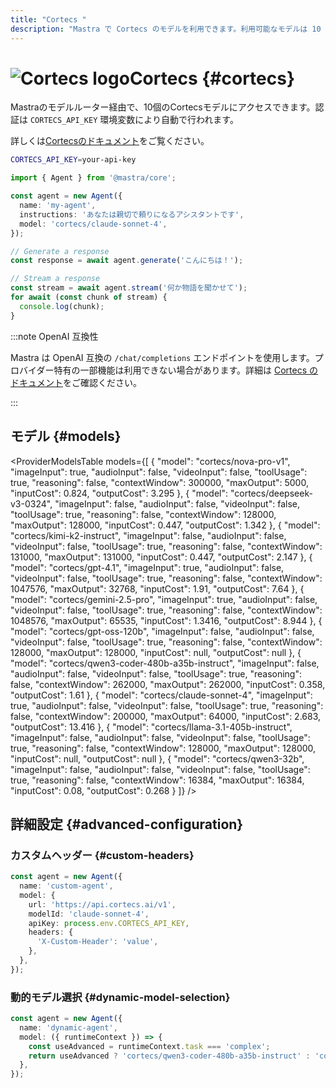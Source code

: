 ```yaml
---
title: "Cortecs "
description: "Mastra で Cortecs のモデルを利用できます。利用可能なモデルは 10 件です。"
---
```


# <img src="https://models.dev/logos/cortecs.svg" alt="Cortecs logo" className="inline w-8 h-8 mr-2 align-middle dark:invert dark:brightness-0 dark:contrast-200" />Cortecs \{#cortecs\}

Mastraのモデルルーター経由で、10個のCortecsモデルにアクセスできます。認証は `CORTECS_API_KEY` 環境変数により自動で行われます。

詳しくは[Cortecsのドキュメント](https://cortecs.ai)をご覧ください。

```bash
CORTECS_API_KEY=your-api-key
```

```typescript
import { Agent } from '@mastra/core';

const agent = new Agent({
  name: 'my-agent',
  instructions: 'あなたは親切で頼りになるアシスタントです',
  model: 'cortecs/claude-sonnet-4',
});

// Generate a response
const response = await agent.generate('こんにちは！');

// Stream a response
const stream = await agent.stream('何か物語を聞かせて');
for await (const chunk of stream) {
  console.log(chunk);
}
```

:::note OpenAI 互換性

Mastra は OpenAI 互換の `/chat/completions` エンドポイントを使用します。プロバイダー特有の一部機能は利用できない場合があります。詳細は [Cortecs のドキュメント](https://cortecs.ai)をご確認ください。

:::

## モデル \{#models\}

<ProviderModelsTable
  models={[
{
"model": "cortecs/nova-pro-v1",
"imageInput": true,
"audioInput": false,
"videoInput": false,
"toolUsage": true,
"reasoning": false,
"contextWindow": 300000,
"maxOutput": 5000,
"inputCost": 0.824,
"outputCost": 3.295
},
{
"model": "cortecs/deepseek-v3-0324",
"imageInput": false,
"audioInput": false,
"videoInput": false,
"toolUsage": true,
"reasoning": false,
"contextWindow": 128000,
"maxOutput": 128000,
"inputCost": 0.447,
"outputCost": 1.342
},
{
"model": "cortecs/kimi-k2-instruct",
"imageInput": false,
"audioInput": false,
"videoInput": false,
"toolUsage": true,
"reasoning": false,
"contextWindow": 131000,
"maxOutput": 131000,
"inputCost": 0.447,
"outputCost": 2.147
},
{
"model": "cortecs/gpt-4.1",
"imageInput": true,
"audioInput": false,
"videoInput": false,
"toolUsage": true,
"reasoning": false,
"contextWindow": 1047576,
"maxOutput": 32768,
"inputCost": 1.91,
"outputCost": 7.64
},
{
"model": "cortecs/gemini-2.5-pro",
"imageInput": true,
"audioInput": false,
"videoInput": false,
"toolUsage": true,
"reasoning": false,
"contextWindow": 1048576,
"maxOutput": 65535,
"inputCost": 1.3416,
"outputCost": 8.944
},
{
"model": "cortecs/gpt-oss-120b",
"imageInput": false,
"audioInput": false,
"videoInput": false,
"toolUsage": true,
"reasoning": false,
"contextWindow": 128000,
"maxOutput": 128000,
"inputCost": null,
"outputCost": null
},
{
"model": "cortecs/qwen3-coder-480b-a35b-instruct",
"imageInput": false,
"audioInput": false,
"videoInput": false,
"toolUsage": true,
"reasoning": false,
"contextWindow": 262000,
"maxOutput": 262000,
"inputCost": 0.358,
"outputCost": 1.61
},
{
"model": "cortecs/claude-sonnet-4",
"imageInput": true,
"audioInput": false,
"videoInput": false,
"toolUsage": true,
"reasoning": false,
"contextWindow": 200000,
"maxOutput": 64000,
"inputCost": 2.683,
"outputCost": 13.416
},
{
"model": "cortecs/llama-3.1-405b-instruct",
"imageInput": false,
"audioInput": false,
"videoInput": false,
"toolUsage": true,
"reasoning": false,
"contextWindow": 128000,
"maxOutput": 128000,
"inputCost": null,
"outputCost": null
},
{
"model": "cortecs/qwen3-32b",
"imageInput": false,
"audioInput": false,
"videoInput": false,
"toolUsage": true,
"reasoning": false,
"contextWindow": 16384,
"maxOutput": 16384,
"inputCost": 0.08,
"outputCost": 0.268
}
]}
/>

## 詳細設定 \{#advanced-configuration\}

### カスタムヘッダー \{#custom-headers\}

```typescript
const agent = new Agent({
  name: 'custom-agent',
  model: {
    url: 'https://api.cortecs.ai/v1',
    modelId: 'claude-sonnet-4',
    apiKey: process.env.CORTECS_API_KEY,
    headers: {
      'X-Custom-Header': 'value',
    },
  },
});
```

### 動的モデル選択 \{#dynamic-model-selection\}

```typescript
const agent = new Agent({
  name: 'dynamic-agent',
  model: ({ runtimeContext }) => {
    const useAdvanced = runtimeContext.task === 'complex';
    return useAdvanced ? 'cortecs/qwen3-coder-480b-a35b-instruct' : 'cortecs/claude-sonnet-4';
  },
});
```
